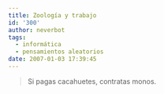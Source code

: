 ```yaml
---
title: Zoología y trabajo
id: '300'
author: neverbot
tags:
  - informática
  - pensamientos aleatorios
date: 2007-01-03 17:39:45
---
```


> Si pagas cacahuetes, contratas monos.

